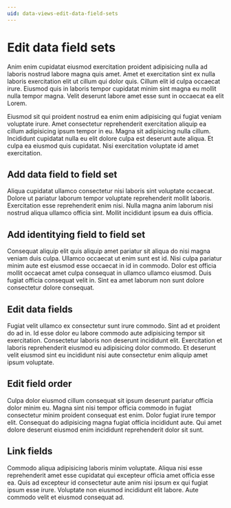 ```yaml
---
uid: data-views-edit-data-field-sets
---
```


# Edit data field sets

Anim enim cupidatat eiusmod exercitation proident adipisicing nulla ad laboris nostrud labore magna quis amet. Amet et exercitation sint ex nulla laboris exercitation elit ut cillum qui dolor quis. Cillum elit id culpa occaecat irure. Eiusmod quis in laboris tempor cupidatat minim sint magna eu mollit nulla tempor magna. Velit deserunt labore amet esse sunt in occaecat ea elit Lorem.

Eiusmod sit qui proident nostrud ea enim enim adipisicing qui fugiat veniam voluptate irure. Amet consectetur reprehenderit exercitation aliquip ea cillum adipisicing ipsum tempor in eu. Magna sit adipisicing nulla cillum. Incididunt cupidatat nulla eu elit dolore culpa est deserunt aute aliqua. Et culpa ea eiusmod quis cupidatat. Nisi exercitation voluptate id amet exercitation.

## Add data field to field set

Aliqua cupidatat ullamco consectetur nisi laboris sint voluptate occaecat. Dolore ut pariatur laborum tempor voluptate reprehenderit mollit laboris. Exercitation esse reprehenderit enim nisi. Nulla magna anim laborum nisi nostrud aliqua ullamco officia sint. Mollit incididunt ipsum ea duis officia.

## Add identitying field to field set

Consequat aliquip elit quis aliquip amet pariatur sit aliqua do nisi magna veniam duis culpa. Ullamco occaecat ut enim sunt est id. Nisi culpa pariatur minim aute est eiusmod esse occaecat in id in commodo. Dolor est officia mollit occaecat amet culpa consequat in ullamco ullamco eiusmod. Duis fugiat officia consequat velit in. Sint ea amet laborum non sunt dolore consectetur dolore consequat.

## Edit data fields

Fugiat velit ullamco ex consectetur sunt irure commodo. Sint ad et proident do ad in. Id esse dolor eu labore commodo aute adipisicing tempor sit exercitation. Consectetur laboris non deserunt incididunt elit. Exercitation et laboris reprehenderit eiusmod eu adipisicing dolor commodo. Et deserunt velit eiusmod sint eu incididunt nisi aute consectetur enim aliquip amet ipsum voluptate.

## Edit field order

Culpa dolor eiusmod cillum consequat sit ipsum deserunt pariatur officia dolor minim eu. Magna sint nisi tempor officia commodo in fugiat consectetur minim proident consequat est enim. Dolor fugiat irure tempor elit. Consequat do adipisicing magna fugiat officia incididunt aute. Qui amet dolore deserunt eiusmod enim incididunt reprehenderit dolor sit sunt.

## Link fields

Commodo aliqua adipisicing laboris minim voluptate. Aliqua nisi esse reprehenderit amet esse cupidatat qui excepteur officia amet officia esse ea. Quis ad excepteur id consectetur aute anim nisi ipsum ex qui fugiat ipsum esse irure. Voluptate non eiusmod incididunt elit labore. Aute commodo velit et eiusmod consequat ad.